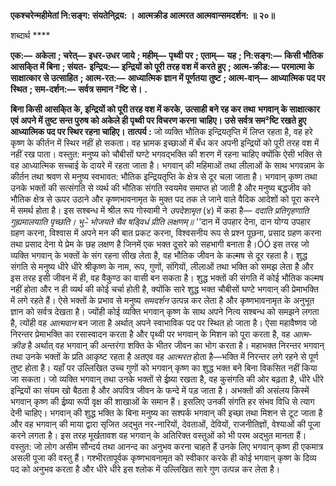 **एकश्चरेन्महीमेतां नि:सङ्ग: संयतेनि्द्रय: ।** **आत्मक्रीड आत्मरत आत्मवान्समदर्शन: ॥ २०॥** 

शब्दार्थ **** 

**एक:—** **अकेला** **; चरेत्—** **इधर-उधर जाये** **; महीम्—** **पृथ्वी पर** **; एताम्—** **यह** **; नि:सङ्ग:—** **किसी भौतिक आसकि्त में बिना** **; संयत-** **इन्द्रिय:—** **इन्द्रियों को पूरी तरह वश में करते हुए** **; आत्म-क्रीड:—** **परमात्मा के साक्षात्कार से उत्साहित** **; आत्म-रत:—** **आध्यात्मिक ज्ञान में पूर्णतया तुष्ट** **; आत्म-वान्—** **आध्यात्मिक पद पर स्थित** **; सम-दर्शन:—** **सर्वत्र समान ²ष्टि से।** **.** 

**बिना किसी आसकि्त के, इन्द्रियों को पूरी तरह वश में करके, उत्साही बने रह कर तथा** **भगवान् के साक्षात्कार एवं अपने में तुष्ट सन्त पुरुष को अकेले ही पृथ्वी पर विचरण करना** **चाहिए। उसे सर्वत्र सम²ष्टि रखते हुए आध्यात्मिक पद पर स्थिर रहना चाहिए।** **तात्पर्य :** जो व्यक्ति भौतिक इन्द्रियतृप्ति में लिप्त रहता है, वह हरे कृष्ण के कीर्तन में स्थिर नहीं हो सकता। वह भ्रामक इच्छाओं में बँध कर अपनी इन्द्रियों को पूरी तरह वश में नहीं रख पाता। वस्तुत: मनुष्य को चौबीसों घण्टे भगवद्भक्ति की शरण में रहना चाहिए क्योंकि ऐसी भक्ति से वह आध्यात्मिक सच्चाई के दायरे में रहता जाता है। भगवान् की महिमाओं तथा लीलाओं के साथ भगवन्नाम के कीर्तन तथा श्रवण से मनुष्य स्वभावत: भौतिक इन्द्रियतृप्ति के क्षेत्र से दूर चला जाता है। भगवान् कृष्ण तथा उनके भक्तों की सत्संगति से व्यर्थ की भौतिक संगति स्वयमेव समाप्त हो जाती है और मनुष्य बद्धजीव को भौतिक क्षेत्र से ऊपर उठाने और कृष्णभावनामृत के मुक्त पद तक ले जाने वाले वैदिक आदेशों को पूरा करने में समर्थ होता है। इस सश्बन्ध में श्रील रूप गोस्वामी ने *उपदेशामृत*  (४) में कहा है— *ददाति प्रतिगृहणाति गुह्यमालयाति पृच्छति।* *भु–े भोजयते चैव षड्विधं प्रीति लक्षणम्॥* ''दान में उपहार देना, दान योग्य उपहार ग्रहण करना, विश्वास में अपने मन की बात प्रकट करना, विश्वसनीय रूप से प्रश्न पूछना, प्रसाद ग्रहण करना तथा प्रसाद देना ये प्रेम के छह लक्षण है जिनमें एक भक्त दूसरे को सहभागी बनाता है।ÓÓ इस तरह जो व्यक्ति भगवान् के भक्तों के संग रहना सीख लेता है, वह भौतिक जीवन के कल्मष से दूर रहता है। शुद्ध संगति से मनुष्य धीरे धीरे श्रीकृष्ण के नाम, रूप, गुणों, संगियों, लीलाओं तथा भक्ति को समझ लेता है और इस तरह इसी जीवन में ही, वह वैकुण्ठ का वासी बन सकता है। शुद्ध भक्तों की संगति में कोई भौतिक कल्मष नहीं होता और न ही व्यर्थ की कोई चर्चा होती है, क्योंकि सारे शुद्ध भक्त चौबीसों घण्टे भगवान् की प्रेमाभक्ति में लगे रहते हैं। ऐसे भक्तों के प्रभाव से मनुष्य *समदर्शन* उत्पन्न कर लेता है और कृष्णभावनामृत के अनुभूत ज्ञान को सर्वत्र देखता है। ज्योंही कोई व्यक्ति भगवान् कृष्ण के साथ अपने नित्य सश्बन्ध को समझने लगता है, त्योंही वह *आत्मवान* बन जाता है अर्थात् अपने स्वाभाविक पद पर स्थित हो जाता है। ऐसा महावैष्णव जो निरन्तर प्रेमाभक्ति का रसास्वादन करता है और पृथ्वी पर भगवान् के मिशन को पूरा करता है, वह *आत्म-क्रीड* है अर्थात् वह भगवान् की अन्तरंगा शक्ति के भीतर जीवन का भोग करता है। महाभक्त निरन्तर भगवान् तथा उनके भक्तों के प्रति आकृष्ट रहता है अतएव वह *आत्मरत* होता है—भक्ति में निरन्तर लगे रहने से पूर्ण तुष्ट होता है। यहाँ पर उल्लिखित उच्च गुणों को भगवान् कृष्ण का शुद्ध भक्त बने बिना विकसित नहीं किया जा सकता। जो व्यक्ति भगवान् तथा उनके भक्तों से ईष्र्या रखता है, वह कुसंगति की ओर बढ़ता है, धीरे धीरे इन्द्रियों का संयम खो बैठता है और अपवित्र जीवन के फन्दे में पड़ जाता है। अभक्तों की असंलय किस्में भगवान् कृष्ण की ईष्र्या रूपी वृक्ष की शाखाओं के समान हैं। इसलिए उनकी संगति हर संभव विधि से त्याग देनी चाहिए। भगवान् की शुद्ध भक्ति के बिना मनुष्य का सश्पर्क भगवान् की इच्छा तथा मिशन से टूट जाता है और वह भगवान् की माया द्वारा सृजित अद्भुत नर-नारियों, देवताओं, देवियों, राजनीतिज्ञों, वेश्याओं की पूजा करने लगता है। इस तरह मूर्खतावश वह भगवान् के अतिरिक्त वस्तुओं को भी परम अद्भुत मानता हैं। वस्तुत: जो लोग असीम सौन्दर्य तथा आनन्द का अनुभव करना चाहते हैं उनके लिए भगवान् कृष्ण ही एकमात्र असली पूजा की वस्तु हैं। गश्भीरतापूर्वक कृष्णभावनामृत को स्वीकार करके ही कोई भगवान् कृष्ण के दिव्य पद को अनुभव करता है और धीरे धीरे इस श्लोक में उल्लिखित सारे गुण उत्पन्न कर लेता है।  